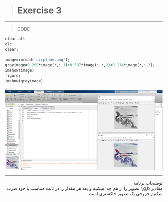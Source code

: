 > # Exercise 3

***
>CODE

```ruby
clear all
clc
clear;

image=imread('airplane.png');
grayimage=0.299*image(:,:,1)+0.587*image(:,:,2)+0.114*image(:,:,3);
imshow(image)
figure;
imshow(grayimage)
```
![alt text](https://github.com/semnan-university-ai/image-processing-class/blob/main/excersiecs/faeze75/3/Untitled3.png)
***
<div dir="rtl">
توضیحات برنامه <br />
 مقادیر r,g,b تصویر را از هم جدا میکنیم و بعد هر مقدار را در ثابت متناسب با خود ضرب میکنیم خروجی یک تصویر خاکستری است  .
</div>
